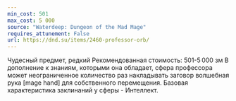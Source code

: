 ```yaml
---
min_cost: 501
max_cost: 5 000
source: "Waterdeep: Dungeon of the Mad Mage"
requires_attunement: False
url: https://dnd.su/items/2460-professor-orb/
---
```


Чудесный предмет, редкий
Рекомендованная стоимость: 501-5 000 зм
В дополнение к знаниям, которыми она обладает, сфера профессора может неограниченное количество раз накладывать заговор волшебная рука [mage hand] для собственного перемещения. Базовая характеристика заклинаний у сферы - Интеллект.